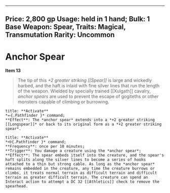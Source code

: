 
---
Price: 2,800 gp
Usage: held in 1 hand;
Bulk: 1
Base Weapon: Spear,
Traits: Magical, Transmutation
Rarity: Uncommon
---

# Anchor Spear

**Item 13**

> The tip of this *+2 greater striking [[Spear]]* is large and wickedly barbed, and the haft is inlaid with fine silver lines that run the length of the weapon. Wielded by specially trained [[Xulgath]] cavalry, *anchor spears* are used to prevent the escape of gogiteths or other monsters capable of climbing or burrowing.

```ad-embed-ability
title: **Activate**
*⬻{.Pathfinder }* command; 
**Effect**: The *anchor spear* extends into a *+2 greater striking [[Longspear]]* or back to its original form as a *+2 greater striking spear*.

```

```ad-embed-ability
title: **Activate**
*⬲{.Pathfinder }* command; 
**Frequency**: once per 10 minutes;
**Trigger**: You damage a creature using the *anchor spear*;
**Effect**: The spear embeds itself into the creature, and the spear's haft splits along the silver lines to become a series of hooks attached to a thin but strong cable. As long as the *anchor spear* remains embedded in the creature, any time the creature burrows or climbs, it treats normal terrain as difficult terrain and difficult terrain as greater difficult terrain. The creature can spend an Interact action to attempt a DC 32 [[Athletics]] check to remove the spearhead.

```
